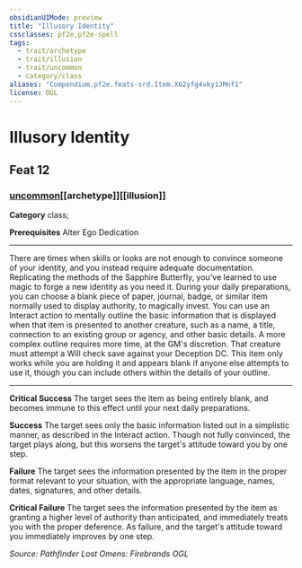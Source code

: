 ```yaml
---
obsidianUIMode: preview
title: "Illusory Identity"
cssclasses: pf2e,pf2e-spell
tags:
  - trait/archetype
  - trait/illusion
  - trait/uncommon
  - category/class
aliases: "Compendium.pf2e.feats-srd.Item.X62yfg4vky1JMnf1"
license: OGL
---
```

# Illusory Identity
## Feat 12
### [uncommon](uncommon "Uncommon Rarity Trait")[[archetype]][[illusion]]

**Category** class; 



**Prerequisites** Alter Ego Dedication
* * *
There are times when skills or looks are not enough to convince someone of your identity, and you instead require adequate documentation. Replicating the methods of the Sapphire Butterfly, you've learned to use magic to forge a new identity as you need it. During your daily preparations, you can choose a blank piece of paper, journal, badge, or similar item normally used to display authority, to magically invest. You can use an Interact action to mentally outline the basic information that is displayed when that item is presented to another creature, such as a name, a title, connection to an existing group or agency, and other basic details. A more complex outline requires more time, at the GM's discretion. That creature must attempt a Will check save against your Deception DC. This item only works while you are holding it and appears blank if anyone else attempts to use it, though you can include others within the details of your outline.

* * *

**Critical Success** The target sees the item as being entirely blank, and becomes immune to this effect until your next daily preparations.

**Success** The target sees only the basic information listed out in a simplistic manner, as described in the Interact action. Though not fully convinced, the target plays along, but this worsens the target's attitude toward you by one step.

**Failure** The target sees the information presented by the item in the proper format relevant to your situation, with the appropriate language, names, dates, signatures, and other details.

**Critical Failure** The target sees the information presented by the item as granting a higher level of authority than anticipated, and immediately treats you with the proper deference. As failure, and the target's attitude toward you immediately improves by one step.

*Source: Pathfinder Lost Omens: Firebrands*
*OGL*
